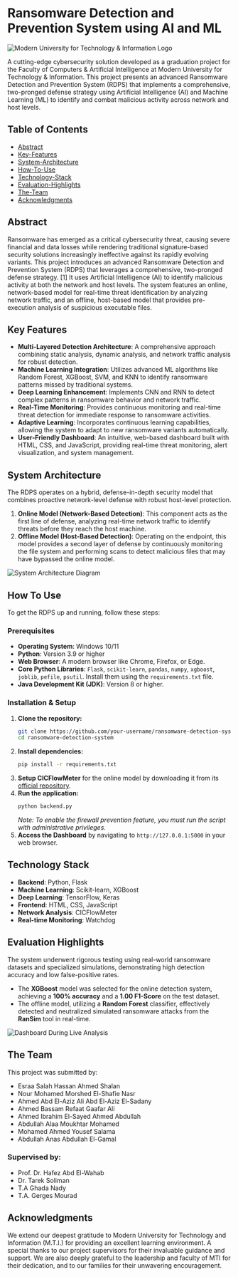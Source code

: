 # Ransomware Detection and Prevention System using AI and ML

![Modern University for Technology & Information Logo]([https://i.imgur.com/vHq4g7x.png](https://elearning.mti.edu.eg/assets/2.png))

A cutting-edge cybersecurity solution developed as a graduation project for the Faculty of Computers & Artificial Intelligence at Modern University for Technology & Information. This project presents an advanced Ransomware Detection and Prevention System (RDPS) that implements a comprehensive, two-pronged defense strategy using Artificial Intelligence (AI) and Machine Learning (ML) to identify and combat malicious activity across network and host levels.

## Table of Contents
- [Abstract](#abstract)
- [Key-Features](#key-features)
- [System-Architecture](#system-architecture)
- [How-To-Use](#how-to-use)
- [Technology-Stack](#technology-stack)
- [Evaluation-Highlights](#evaluation-highlights)
- [The-Team](#the-team)
- [Acknowledgments](#acknowledgments)

## Abstract

Ransomware has emerged as a critical cybersecurity threat, causing severe financial and data losses while rendering traditional signature-based security solutions increasingly ineffective against its rapidly evolving variants. This project introduces an advanced Ransomware Detection and Prevention System (RDPS) that leverages a comprehensive, two-pronged defense strategy. [1] It uses Artificial Intelligence (AI) to identify malicious activity at both the network and host levels. The system features an online, network-based model for real-time threat identification by analyzing network traffic, and an offline, host-based model that provides pre-execution analysis of suspicious executable files.

## Key Features

- **Multi-Layered Detection Architecture**: A comprehensive approach combining static analysis, dynamic analysis, and network traffic analysis for robust detection.
- **Machine Learning Integration**: Utilizes advanced ML algorithms like Random Forest, XGBoost, SVM, and KNN to identify ransomware patterns missed by traditional systems.
- **Deep Learning Enhancement**: Implements CNN and RNN to detect complex patterns in ransomware behavior and network traffic.
- **Real-Time Monitoring**: Provides continuous monitoring and real-time threat detection for immediate response to ransomware activities.
- **Adaptive Learning**: Incorporates continuous learning capabilities, allowing the system to adapt to new ransomware variants automatically.
- **User-Friendly Dashboard**: An intuitive, web-based dashboard built with HTML, CSS, and JavaScript, providing real-time threat monitoring, alert visualization, and system management.

## System Architecture

The RDPS operates on a hybrid, defense-in-depth security model that combines proactive network-level defense with robust host-level protection.

1.  **Online Model (Network-Based Detection)**: This component acts as the first line of defense, analyzing real-time network traffic to identify threats before they reach the host machine.
2.  **Offline Model (Host-Based Detection)**: Operating on the endpoint, this model provides a second layer of defense by continuously monitoring the file system and performing scans to detect malicious files that may have bypassed the online model.

![System Architecture Diagram](https://i.imgur.com/rN1fBft.png)

## How To Use

To get the RDPS up and running, follow these steps:

### Prerequisites

*   **Operating System**: Windows 10/11
*   **Python**: Version 3.9 or higher
*   **Web Browser**: A modern browser like Chrome, Firefox, or Edge.
*   **Core Python Libraries**: `Flask`, `scikit-learn`, `pandas`, `numpy`, `xgboost`, `joblib`, `pefile`, `psutil`. Install them using the `requirements.txt` file.
*   **Java Development Kit (JDK)**: Version 8 or higher.

### Installation & Setup

1.  **Clone the repository:**
    ```sh
    git clone https://github.com/your-username/ransomware-detection-system.git
    cd ransomware-detection-system
    ```
2.  **Install dependencies:**
    ```sh
    pip install -r requirements.txt
    ```
3.  **Setup CICFlowMeter** for the online model by downloading it from its [official repository](https://github.com/ahlashkari/CICFlowMeter).
4.  **Run the application:**
    ```sh
    python backend.py
    ```
    *Note: To enable the firewall prevention feature, you must run the script with administrative privileges.*
5.  **Access the Dashboard** by navigating to `http://127.0.0.1:5000` in your web browser.

## Technology Stack

- **Backend**: Python, Flask
- **Machine Learning**: Scikit-learn, XGBoost
- **Deep Learning**: TensorFlow, Keras
- **Frontend**: HTML, CSS, JavaScript
- **Network Analysis**: CICFlowMeter
- **Real-time Monitoring**: Watchdog

## Evaluation Highlights

The system underwent rigorous testing using real-world ransomware datasets and specialized simulations, demonstrating high detection accuracy and low false-positive rates.

-   The **XGBoost** model was selected for the online detection system, achieving a **100% accuracy** and a **1.00 F1-Score** on the test dataset.
-   The offline model, utilizing a **Random Forest** classifier, effectively detected and neutralized simulated ransomware attacks from the **RanSim** tool in real-time.

![Dashboard During Live Analysis](https://i.imgur.com/cR7LKYc.png)

## The Team

This project was submitted by:
- Esraa Salah Hassan Ahmed Shalan
- Nour Mohamed Morshed El-Shafie Nasr
- Ahmed Abd El-Aziz Ali Abd El-Aziz El-Sadany
- Ahmed Bassam Refaat Gaafar Ali
- Ahmed Ibrahim El-Sayed Ahmed Abdullah
- Abdullah Alaa Moukhtar Mohamed
- Mohamed Ahmed Yousef Salama
- Abdullah Anas Abdullah El-Gamal

### Supervised by:
- Prof. Dr. Hafez Abd El-Wahab
- Dr. Tarek Soliman
- T.A Ghada Nady
- T.A. Gerges Mourad

## Acknowledgments

We extend our deepest gratitude to Modern University for Technology and Information (M.T.I.) for providing an excellent learning environment. A special thanks to our project supervisors for their invaluable guidance and support. We are also deeply grateful to the leadership and faculty of MTI for their dedication, and to our families for their unwavering encouragement.
